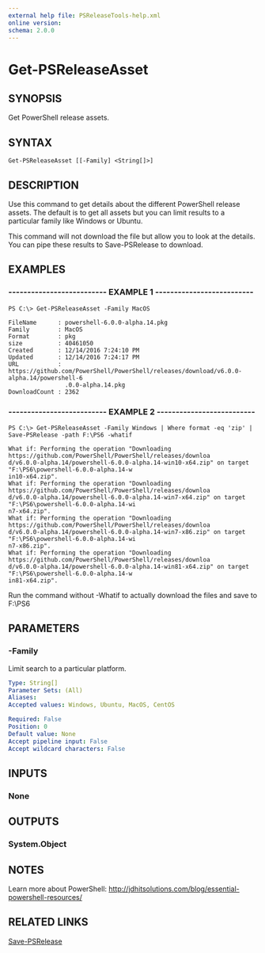 ```yaml
---
external help file: PSReleaseTools-help.xml
online version: 
schema: 2.0.0
---
```


# Get-PSReleaseAsset

## SYNOPSIS
Get PowerShell release assets.

## SYNTAX

```
Get-PSReleaseAsset [[-Family] <String[]>]
```

## DESCRIPTION
Use this command to get details about the different PowerShell release assets. The default is to get all assets but you can limit results to a particular family like Windows or Ubuntu.

This command will not download the file but allow you to look at the details. You can pipe these results to Save-PSRelease to download.

## EXAMPLES

### -------------------------- EXAMPLE 1 --------------------------
```
PS C:\> Get-PSReleaseAsset -Family MacOS

FileName      : powershell-6.0.0-alpha.14.pkg
Family        : MacOS
Format        : pkg
size          : 40461050
Created       : 12/14/2016 7:24:10 PM
Updated       : 12/14/2016 7:24:17 PM
URL           : https://github.com/PowerShell/PowerShell/releases/download/v6.0.0-alpha.14/powershell-6
                .0.0-alpha.14.pkg
DownloadCount : 2362

```
### -------------------------- EXAMPLE 2 --------------------------
```
PS C:\> Get-PSReleaseAsset -Family Windows | Where format -eq 'zip' | Save-PSRelease -path F:\PS6 -whatif

What if: Performing the operation "Downloading https://github.com/PowerShell/PowerShell/releases/downloa
d/v6.0.0-alpha.14/powershell-6.0.0-alpha.14-win10-x64.zip" on target "F:\PS6\powershell-6.0.0-alpha.14-w
in10-x64.zip".
What if: Performing the operation "Downloading https://github.com/PowerShell/PowerShell/releases/downloa
d/v6.0.0-alpha.14/powershell-6.0.0-alpha.14-win7-x64.zip" on target "F:\PS6\powershell-6.0.0-alpha.14-wi
n7-x64.zip".
What if: Performing the operation "Downloading https://github.com/PowerShell/PowerShell/releases/downloa
d/v6.0.0-alpha.14/powershell-6.0.0-alpha.14-win7-x86.zip" on target "F:\PS6\powershell-6.0.0-alpha.14-wi
n7-x86.zip".
What if: Performing the operation "Downloading https://github.com/PowerShell/PowerShell/releases/downloa
d/v6.0.0-alpha.14/powershell-6.0.0-alpha.14-win81-x64.zip" on target "F:\PS6\powershell-6.0.0-alpha.14-w
in81-x64.zip".
```
Run the command without -Whatif to actually download the files and save to F:\PS6
## PARAMETERS

### -Family
Limit search to a particular platform.

```yaml
Type: String[]
Parameter Sets: (All)
Aliases: 
Accepted values: Windows, Ubuntu, MacOS, CentOS

Required: False
Position: 0
Default value: None
Accept pipeline input: False
Accept wildcard characters: False
```

## INPUTS

### None

## OUTPUTS

### System.Object

## NOTES

Learn more about PowerShell:
http://jdhitsolutions.com/blog/essential-powershell-resources/


## RELATED LINKS
[Save-PSRelease]()
